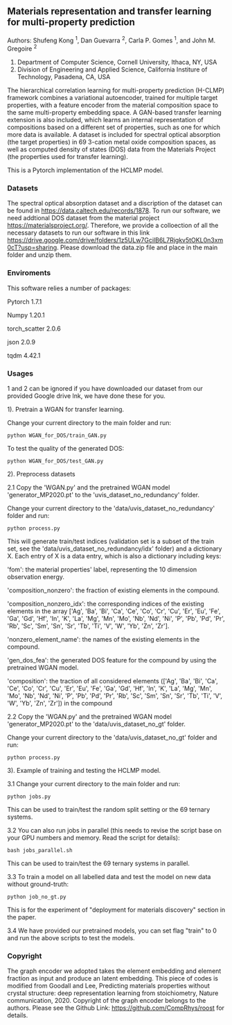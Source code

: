 ## Materials representation and transfer learning for multi-property prediction

Authors: Shufeng Kong <sup>1</sup>, Dan Guevarra <sup>2</sup>, Carla P. Gomes <sup>1</sup>, and John M. Gregoire <sup>2</sup>
1) Department of Computer Science, Cornell University, Ithaca, NY, USA
2) Division of Engineering and Applied Science, 
   California Institure of Technology, Pasadena, CA, USA
   
The hierarchical correlation learning for multi-property prediction (H-CLMP) framework combines a variational autoencoder, trained for multiple target properties, with a feature encoder from the material composition space to the same multi-property embedding space. A GAN-based transfer learning extension is also included, which learns an internal representation of compositions based on a different set of properties, such as one for which more data is available. A dataset is included for spectral optical absorption (the target properties) in 69 3-cation metal oxide composition spaces, as well as computed density of states (DOS) data from the Materials Project (the properties used for transfer learning).

This is a Pytorch implementation of the HCLMP model. 

### Datasets 

The spectral optical absorption dataset and a discription of the dataset can be found in https://data.caltech.edu/records/1878. To run our software, we need addtional DOS dataset from the material project https://materialsproject.org/. Therefore, we provide a colloection of all the necessary datasets to run our software in this link https://drive.google.com/drive/folders/1z5ULw7GcilB6L7Rjgkv5tOKL0n3xm0cT?usp=sharing. Please download the data.zip file and place in the main folder and unzip them.

### Enviroments

This software relies a number of packages:

Pytorch 1.7.1

Numpy 1.20.1

torch_scatter 2.0.6

json 2.0.9

tqdm 4.42.1

### Usages
1 and 2 can be ignored if you have downloaded our dataset from our provided Google drive lnk, we have done 
these for you. 

1). Pretrain a WGAN for transfer learning.

Change your current directory to the main folder and run:
```shell script
python WGAN_for_DOS/train_GAN.py
```

To test the quality of the generated DOS:
```shell script
python WGAN_for_DOS/test_GAN.py
```

2). Preprocess datasets

2.1 Copy the 'WGAN.py' and the pretrained WGAN model 'generator_MP2020.pt' to the 
'uvis_dataset_no_redundancy' folder.

Change your current directory  to the 'data/uvis_dataset_no_redundancy' folder and run:
```shell script
python process.py
```
This will generate train/test indices (validation set is a subset of the train set, see the 'data/uvis_dataset_no_redundancy/idx' folder) and 
a dictionary X. Each entry of X is a data entry, which is also a dictionary including keys: 

'fom': the material properties' label, representing the 10 dimension observation energy.

'composition_nonzero': the fraction of existing elements in the compound.

'composition_nonzero_idx': the corresponding indices of the existing elements 
in the array ['Ag', 'Ba', 'Bi', 'Ca', 'Ce', 'Co', 'Cr', 'Cu', 'Er', 'Eu', 'Fe', 'Ga', 'Gd', 'Hf', 'In', 'K', 'La', 'Mg', 'Mn', 'Mo', 'Nb',
             'Nd', 'Ni', 'P', 'Pb', 'Pd', 'Pr', 'Rb', 'Sc', 'Sm', 'Sn', 'Sr', 'Tb', 'Ti', 'V', 'W', 'Yb', 'Zn', 'Zr'].

'nonzero_element_name': the names of the existing elements in the compound.

'gen_dos_fea': the generated DOS feature for the compound by using the pretrained WGAN
model.

'composition': the traction of all considered elements (['Ag', 'Ba', 'Bi', 'Ca', 'Ce', 'Co', 'Cr', 'Cu', 'Er', 'Eu', 'Fe', 'Ga', 'Gd', 'Hf', 'In', 'K', 'La', 'Mg', 'Mn', 'Mo', 'Nb',
             'Nd', 'Ni', 'P', 'Pb', 'Pd', 'Pr', 'Rb', 'Sc', 'Sm', 'Sn', 'Sr', 'Tb', 'Ti', 'V', 'W', 'Yb', 'Zn', 'Zr']) in the compound
 
2.2 Copy the 'WGAN.py' and the pretrained WGAN model 'generator_MP2020.pt' to the 
'data/uvis_dataset_no_gt' folder.

Change your current directory  to the 'data/uvis_dataset_no_gt' folder and run:
```shell script
python process.py
```

3). Example of training and testing the HCLMP model.

3.1 Change your current directory to the main folder and run:
```shell script
python jobs.py
```
This can be used to train/test the random split setting or the 69 ternary systems.

3.2 You can also run jobs in parallel (this needs to revise the script base on
your GPU numbers and memory. Read the script for details):
```shell script
bash jobs_parallel.sh
```
This can be used to train/test the 69 ternary systems in parallel.

3.3 To train a model on all labelled data and test the model on new data without ground-truth:
```shell script
python job_no_gt.py
```
This is for the experiment of "deployment for materials discovery" section in the paper.

3.4 We have provided our pretrained models, you can
set flag "train" to 0 and run the above scripts to test the models.

### Copyright

The graph encoder we adopted takes the element embedding and element fraction as input and produce an latent embedding.
This piece of codes is modified from Goodall and Lee, Predicting materials properties without crystal structure: 
deep representation learning from stoichiometry, Nature communication, 2020. Copyright of the graph encoder belongs to the authors. 
Please see the Github Link: https://github.com/CompRhys/roost for details.




